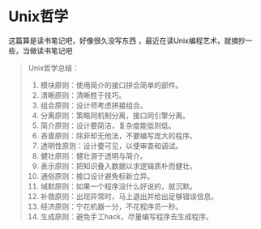 # Unix哲学

这篇算是读书笔记吧，好像很久没写东西 ，最近在读Unix编程艺术，就摘抄一些，当做读书笔记吧

> Unix哲学总结：
>
> 1. 模块原则：使用简介的接口拼合简单的部件。
> 2. 清晰原则：清晰胜于技巧。
> 3. 组合原则：设计师考虑拼接组合。
> 4. 分离原则：策略同机制分离，接口同引擎分离。
> 5. 简介原则：设计要简洁，复杂度能低则低。
> 6. 吝啬原则：除非却无他法，不要编写庞大的程序。
> 7. 透明性原则：设计要可见，以便审查和调试。
> 8. 健壮原则：健壮源于透明与简介。
> 9. 表示原则：把知识叠入数据以求逻辑质朴而健壮。
> 10. 通俗原则：接口设计避免标新立异。
> 11. 缄默原则：如果一个程序没什么好说的，就沉默。
> 12. 补救原则：出现异常时，马上退出并给出足够错误信息。
> 13. 经济原则：宁花机器一分，不花程序员一秒。
> 14. 生成原则：避免手工hack，尽量编写程序去生成程序。
